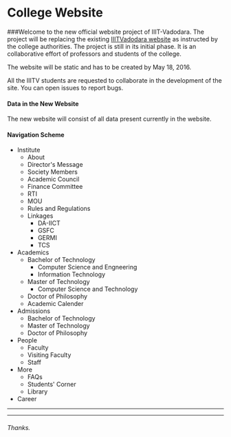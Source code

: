 # College Website
###Welcome to the new official website project of IIIT-Vadodara. 
The project will be replacing the existing 
[IIITVadodara website](http://www.iiitvadodara.ac.in/) as instructed by the college authorities. The project is still in its initial phase.
It is an collaborative effort of professors and students of the college.

The website will be static and has to be created by May 18, 2016.

All the IIITV students are requested to collaborate in the development of the site. You can open issues to report bugs.


#### Data in the New Website
The new website will consist of all data present currently in the website.

#### Navigation Scheme
* Institute
    * About
    * Director's Message
    * Society Members
    * Academic Council
    * Finance Committee
    * RTI
    * MOU
    * Rules and Regulations
    * Linkages
        * DA-IICT
        * GSFC
        * GERMI
        * TCS
* Academics
    * Bachelor of Technology
        * Computer Science and Engneering
        * Information Technology
    * Master of Technology
        * Computer Science and Technology
    * Doctor of Philosophy
    * Academic Calender
* Admissions
    * Bachelor of Technology
    * Master of Technology
    * Doctor of Philosophy
* People
    * Faculty
    * Visiting Faculty
    * Staff
* More
    * FAQs
    * Students' Corner
    * Library
* Career


---
---
###### Thanks.
